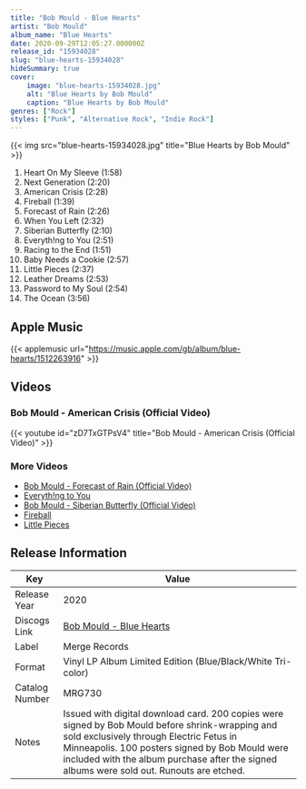 ```yaml
---
title: "Bob Mould - Blue Hearts"
artist: "Bob Mould"
album_name: "Blue Hearts"
date: 2020-09-29T12:05:27.000000Z
release_id: "15934028"
slug: "blue-hearts-15934028"
hideSummary: true
cover:
    image: "blue-hearts-15934028.jpg"
    alt: "Blue Hearts by Bob Mould"
    caption: "Blue Hearts by Bob Mould"
genres: ["Rock"]
styles: ["Punk", "Alternative Rock", "Indie Rock"]
---
```


{{< img src="blue-hearts-15934028.jpg" title="Blue Hearts by Bob Mould" >}}

<!-- section break -->

1. Heart On My Sleeve (1:58)
2. Next Generation (2:20)
3. American Crisis (2:28)
4. Fireball (1:39)
5. Forecast of Rain (2:26)
6. When You Left (2:32)
7. Siberian Butterfly (2:10)
8. Everyth!ng to You (2:51)
9. Racing to the End (1:51)
10. Baby Needs a Cookie (2:57)
11. Little Pieces (2:37)
12. Leather Dreams (2:53)
13. Password to My Soul (2:54)
14. The Ocean (3:56)

<!-- section break -->




## Apple Music
{{< applemusic url="https://music.apple.com/gb/album/blue-hearts/1512263916" >}}





## Videos
### Bob Mould - American Crisis (Official Video)
{{< youtube id="zD7TxGTPsV4" title="Bob Mould - American Crisis (Official Video)" >}}<br>

### More Videos

- [Bob Mould - Forecast of Rain (Official Video)](https://www.youtube.com/watch?v=Bygb9bTd__U)
- [Everyth!ng to You](https://www.youtube.com/watch?v=pkTtkWteuuI)
- [Bob Mould - Siberian Butterfly (Official Video)](https://www.youtube.com/watch?v=IowGrGWzecQ)
- [Fireball](https://www.youtube.com/watch?v=5JnKg2x3MA8)
- [Little Pieces](https://www.youtube.com/watch?v=umNJVoqQ4Wo)


## Release Information
|  Key           | Value                                                |
| ---------------| ---------------------------------------------------- |
| Release Year   | 2020                                   |
| Discogs Link   | [Bob Mould - Blue Hearts](https://www.discogs.com/release/15934028-Bob-Mould-Blue-Hearts) |
| Label          | Merge Records |
| Format         | Vinyl LP Album Limited Edition (Blue/Black/White Tri-color) |
| Catalog Number | MRG730 |
| Notes | Issued with digital download card. 200 copies were signed by Bob Mould before shrink-wrapping and sold exclusively through Electric Fetus in Minneapolis. 100 posters signed by Bob Mould were included with the album purchase after the signed albums were sold out.  Runouts are etched. |